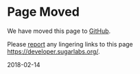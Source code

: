 # Page Moved

We have moved this page to [GitHub](https://github.com/sugarlabs/sugar-docs/blob/master/docs/README.md).

Please [report](https://github.com/sugarlabs/sugar-docs/issues) any lingering links to this page https://developer.sugarlabs.org/.

2018-02-14

<!-- file to exist while developers.sugarlabs.org continues to be rendered from this repository -->
